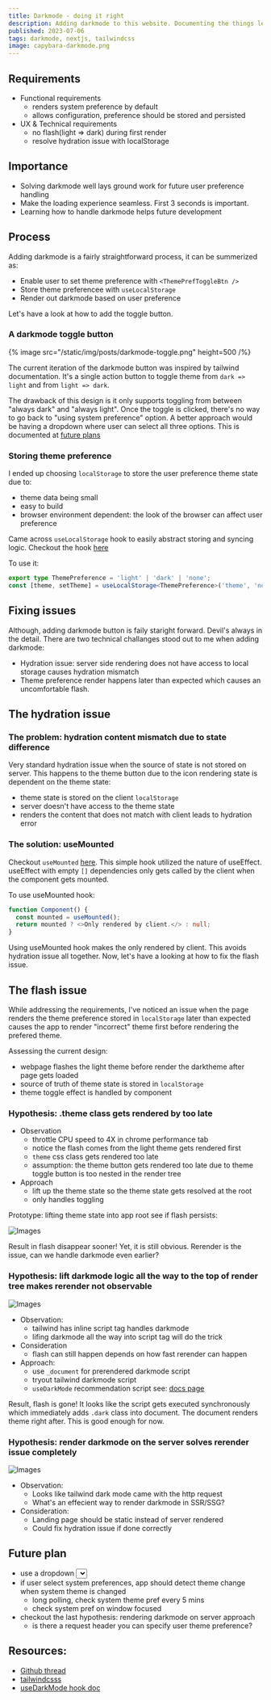 ```yaml
---
title: Darkmode - doing it right
description: Adding darkmode to this website. Documenting the things learned.
published: 2023-07-06
tags: darkmode, nextjs, tailwindcss
image: capybara-darkmode.png
---
```


## Requirements

- Functional requirements
  - renders system preference by default
  - allows configuration, preference should be stored and persisted
- UX & Technical requirements
  - no flash(light => dark) during first render
  - resolve hydration issue with localStorage

## Importance

- Solving darkmode well lays ground work for future user preference handling
- Make the loading experience seamless. First 3 seconds is important.
- Learning how to handle darkmode helps future development

## Process

Adding darkmode is a fairly straightforward process, it can be summerized as:

- Enable user to set theme preference with `<ThemePrefToggleBtn />`
- Store theme preferencee with `useLocalStorage`
- Render out darkmode based on user preference

Let's have a look at how to add the toggle button.

### A darkmode toggle button

{% image
  src="/static/img/posts/darkmode-toggle.png"
  height=500
  /%}

The current iteration of the darkmode button was inspired by tailwind documentation. It's a single action button to toggle theme from `dark => light` and from `light => dark`.

The drawback of this design is it only supports toggling from between "always dark" and "always light". Once the toggle is clicked, there's no way to go back to "using system preference" option. A better approach would be having a dropdown where user can select all three options. This is documented at [future plans](/post/darkmode#future-plan)

### Storing theme preference

I ended up choosing `localStorage` to store the user preference theme state due to:

- theme data being small
- easy to build
- browser environment dependent: the look of the browser can affect user preference

Came across `useLocalStorage` hook to easily abstract storing and syncing logic. Checkout the hook [here](https://github.com/Yxwww/yuxi-site/blob/main/utils/hooks/useLocalStorage.ts)

To use it:

```typescript
export type ThemePreference = 'light' | 'dark' | 'none';
const [theme, setTheme] = useLocalStorage<ThemePreference>('theme', 'none');
```

## Fixing issues

Although, adding darkmode button is faily staright forward. Devil's always in the detail. There are two technical challanges stood out to me when adding darkmode:

- Hydration issue: server side rendering does not have access to local storage causes hydration mismatch
- Theme preference render happens later than expected which causes an uncomfortable flash.

## The hydration issue

### The problem: hydration content mismatch due to state difference

Very standard hydration issue when the source of state is not stored on server. This happens to the theme button due to the icon rendering state is dependent on the theme state:

- theme state is stored on the client `localStorage`
- server doesn't have access to the theme state
- renders the content that does not match with client leads to hydration error

### The solution: useMounted

Checkout `useMounted` [here](https://github.com/Yxwww/yuxi-site/blob/main/utils/hooks/useMounted.ts). This simple hook utilized the nature of useEffect. useEffect with empty `[]` dependencies only gets called by the client when the component gets mounted.

To use useMounted hook:

```typescript
function Component() {
  const mounted = useMounted();
  return mounted ? <>Only rendered by client.</> : null;
}
```

Using useMounted hook makes the <ThemeToggleButton /> only rendered by client. This avoids hydration issue all together. Now, let's have a looking at how to fix the flash issue.

## The flash issue

While addressing the requirements, I've noticed an issue when the page renders the theme preference stored in `localStorage` later than expected causes the app to render "incorrect" theme first before rendering the prefered theme.

Assessing the current design:

- webpage flashes the light theme before render the darktheme after page gets loaded
- source of truth of theme state is stored in `localStorage`
- theme toggle effect is handled by <ThemePrefToggleBtn /> component

### Hypothesis: .theme class gets rendered by <ThemePrevToggle /> too late

- Observation
  - throttle CPU speed to 4X in chrome performance tab
  - notice the flash comes from the light theme gets rendered first
  - `theme` css class gets rendered too late
  - assumption: the theme button gets rendered too late due to theme toggle button is too nested in the render tree
- Approach
  - lift up the theme state so the theme state gets resolved at the root
  - <ThemePrefToggleBtn /> only handles toggling

Prototype: lifting theme state into app root see if flash persists:

![Images](/static/img/posts/lift-theme-effect-up.png)

Result in flash disappear sooner! Yet, it is still obvious. Rerender is the issue, can we handle darkmode even earlier?

### Hypothesis: lift darkmode logic all the way to the top of render tree makes rerender not observable

![Images](/static/img/posts/tailwind-darkmode-logic.png)

- Observation:
  - tailwind has inline script tag handles darkmode
  - lifing darkmode all the way into script tag will do the trick
- Consideration
  - flash can still happen depends on how fast rerender can happen
- Approach:
  - use `_document` for prerendered darkmode script
  - tryout tailwind darkmode script
  - `useDarkMode` recommendation script see: [docs page](https://github.com/donavon/use-dark-mode#that-flash)

Result, flash is gone! It looks like the script gets executed synchronously which immediately adds `.dark` class into document. The document renders theme right after. This is good enough for now.

### Hypothesis: render darkmode on the server solves rerender issue completely

![Images](/static/img/posts/prerenders_dark_mode.png)

- Observation:
  - Looks like tailwind dark mode came with the http request
  - What's an effecient way to render darkmode in SSR/SSG?
- Consideration:
  - Landing page should be static instead of server rendered
  - Could fix hydration issue if done correctly

## Future plan

- use a dropdown <select /> component to support user to select "system preference state", "always light", and "always dark".
  - sync "prefer system theme" state with toggle UI
- if user select system preferences, app should detect theme change when system theme is changed
  - long polling, check system theme pref every 5 mins
  - check system pref on window focused
- checkout the last hypothesis: rendering darkmode on server approach
  - is there a request header you can specify user theme preference?

## Resources:

- [Github thread](https://github.com/vercel/next.js/discussions/21982)
- [tailwindcsss](https://tailwindcss.com)
- [useDarkMode hook doc](https://github.com/donavon/use-dark-mode#that-flash)
